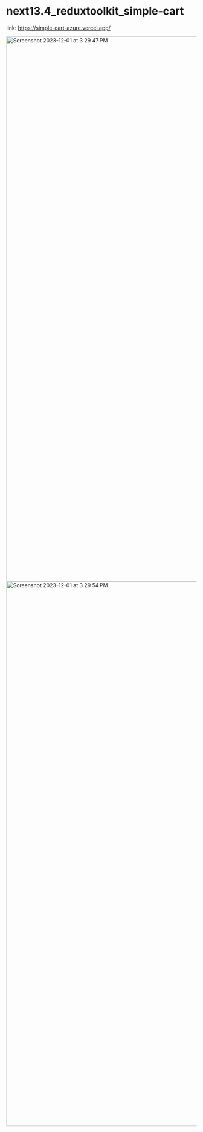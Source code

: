 # next13.4_reduxtoolkit_simple-cart

link: https://simple-cart-azure.vercel.app/

<img width="1440" alt="Screenshot 2023-12-01 at 3 29 47 PM" src="https://github.com/Bilalbasheer100/next13.4_reduxtoolkit_simple-cart/assets/108890773/efae2568-601a-41c5-b385-bf7242bdbca3">


<img width="1440" alt="Screenshot 2023-12-01 at 3 29 54 PM" src="https://github.com/Bilalbasheer100/next13.4_reduxtoolkit_simple-cart/assets/108890773/47c6af57-3a95-4edd-b863-50e7cfc5e917">
